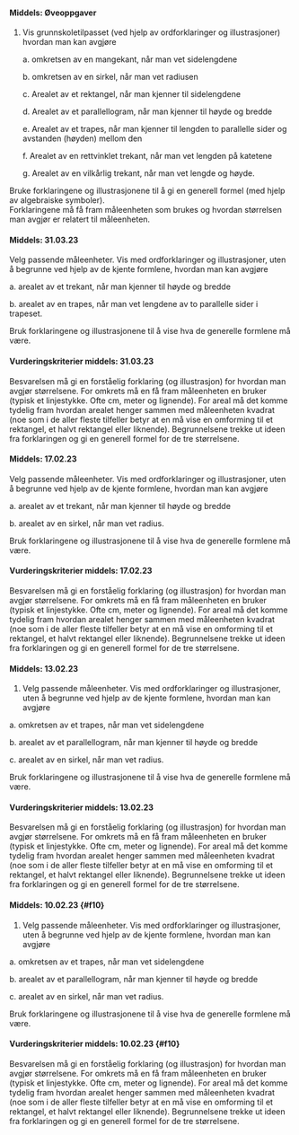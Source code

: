 #### Middels:  Øveoppgaver

1. Vis grunnskoletilpasset (ved hjelp av ordforklaringer og
    illustrasjoner) hvordan man kan avgjøre

    a.  omkretsen av en mangekant, når man vet sidelengdene

    b.  omkretsen av en sirkel, når man vet radiusen

    c.  Arealet av et rektangel, når man kjenner til sidelengdene

    d.  Arealet av et parallellogram, når man kjenner til høyde og
        bredde

    e.  Arealet av et trapes, når man kjenner til lengden to parallelle
        sider og avstanden (høyden) mellom den

    f.  Arealet av en rettvinklet trekant, når man vet lengden på
        katetene

    g.  Arealet av en vilkårlig trekant, når man vet lengde og høyde.

Bruke forklaringene og illustrasjonene til å gi en generell formel (med
hjelp av algebraiske symboler).\
Forklaringene må få fram måleenheten som brukes og hvordan størrelsen
man avgjør er relatert til måleenheten.


#### Middels:  31.03.23

Velg passende måleenheter. Vis med ordforklaringer og illustrasjoner, uten å begrunne ved hjelp av de kjente formlene, hvordan man kan avgjøre

a. arealet av et trekant, når man kjenner til høyde og bredde

b. arealet av en trapes, når man vet lengdene av to parallelle sider i trapeset.

Bruk forklaringene og illustrasjonene til å vise hva de generelle formlene må være.

#### Vurderingskriterier middels:  31.03.23

Besvarelsen må gi en forståelig forklaring (og illustrasjon) for hvordan man avgjør størrelsene. For omkrets må en få fram måleenheten en bruker (typisk et linjestykke. Ofte cm, meter og lignende). For areal må det komme tydelig fram hvordan arealet henger sammen med måleenheten kvadrat (noe som i de aller fleste tilfeller betyr at en må vise en omforming til et rektangel, et halvt rektangel eller liknende). Begrunnelsene trekke ut ideen fra forklaringen og gi en generell formel for de tre størrelsene.  


#### Middels:  17.02.23

Velg passende måleenheter. Vis med ordforklaringer og illustrasjoner, uten å begrunne ved hjelp av de kjente formlene, hvordan man kan avgjøre

a. arealet av et trekant, når man kjenner til høyde og bredde

b. arealet av en sirkel, når man vet radius.

Bruk forklaringene og illustrasjonene til å vise hva de generelle formlene må være.

#### Vurderingskriterier middels:  17.02.23

Besvarelsen må gi en forståelig forklaring (og illustrasjon) for hvordan man avgjør størrelsene. For omkrets må en få fram måleenheten en bruker (typisk et linjestykke. Ofte cm, meter og lignende). For areal må det komme tydelig fram hvordan arealet henger sammen med måleenheten kvadrat (noe som i de aller fleste tilfeller betyr at en må vise en omforming til et rektangel, et halvt rektangel eller liknende). Begrunnelsene trekke ut ideen fra forklaringen og gi en generell formel for de tre størrelsene.  

#### Middels:  13.02.23

1. Velg passende måleenheter. Vis med ordforklaringer og illustrasjoner, uten å begrunne ved hjelp av de kjente formlene, hvordan man kan avgjøre

a. omkretsen av et trapes, når man vet sidelengdene

b. arealet av et parallellogram, når man kjenner til høyde og bredde

c. arealet av en sirkel, når man vet radius.

Bruk forklaringene og illustrasjonene til å vise hva de generelle formlene må være.

#### Vurderingskriterier middels:  13.02.23

Besvarelsen må gi en forståelig forklaring (og illustrasjon) for hvordan man avgjør størrelsene. For omkrets må en få fram måleenheten en bruker (typisk et linjestykke. Ofte cm, meter og lignende). For areal må det komme tydelig fram hvordan arealet henger sammen med måleenheten kvadrat (noe som i de aller fleste tilfeller betyr at en må vise en omforming til et rektangel, et halvt rektangel eller liknende). Begrunnelsene trekke ut ideen fra forklaringen og gi en generell formel for de tre størrelsene.  

#### Middels:  10.02.23 {#f10}

1. Velg passende måleenheter. Vis med ordforklaringer og illustrasjoner, uten å begrunne ved hjelp av de kjente formlene, hvordan man kan avgjøre

a. omkretsen av et trapes, når man vet sidelengdene

b. arealet av et parallellogram, når man kjenner til høyde og bredde

c. arealet av en sirkel, når man vet radius.

Bruk forklaringene og illustrasjonene til å vise hva de generelle formlene må være.

#### Vurderingskriterier middels:  10.02.23 {#f10}

Besvarelsen må gi en forståelig forklaring (og illustrasjon) for hvordan man avgjør størrelsene. For omkrets må en få fram måleenheten en bruker (typisk et linjestykke. Ofte cm, meter og lignende). For areal må det komme tydelig fram hvordan arealet henger sammen med måleenheten kvadrat (noe som i de aller fleste tilfeller betyr at en må vise en omforming til et rektangel, et halvt rektangel eller liknende). Begrunnelsene trekke ut ideen fra forklaringen og gi en generell formel for de tre størrelsene.  

